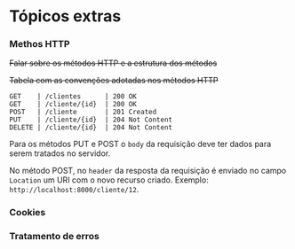 # Tópicos extras

### Methos HTTP

~~Falar sobre os métodos HTTP e a estrutura dos métodos~~

~~Tabela com as convenções adotadas nos métodos HTTP~~

```
GET    | /clientes      | 200 OK
GET    | /cliente/{id}  | 200 OK
POST   | /cliente       | 201 Created
PUT    | /cliente/{id}  | 204 Not Content
DELETE | /cliente/{id}  | 204 Not Content
```

Para os métodos PUT e POST o `body` da requisição deve ter dados para serem tratados no servidor.

No método POST, no `header` da resposta da requisição é enviado no campo `Location` um URI com o novo recurso criado. Exemplo: `http://localhost:8000/cliente/12`.

### Cookies

### Tratamento de erros

